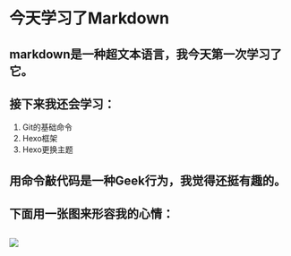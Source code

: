 # **今天学习了Markdown**
## markdown是一种超文本语言，我今天第一次学习了它。
## 接下来我还会学习：
1. Git的基础命令
1. Hexo框架
1. Hexo更换主题
## 用命令敲代码是一种Geek行为，我觉得还挺有趣的。
## 下面用一张图来形容我的心情：
## ![](https://qgt-style.oss-cn-hangzhou.aliyuncs.com/newcoursep4/g1/g1-2-2/tenor.gif)
